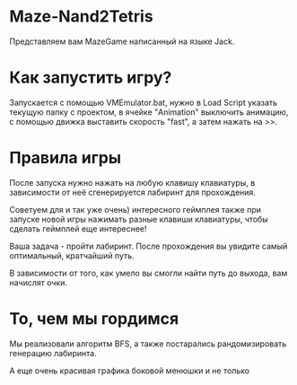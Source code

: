 # Maze-Nand2Tetris
Представляем вам MazeGame написанный на языке Jack.

# Как запустить игру?
Запускается с помощью VMEmulator.bat, нужно в Load Script указать текущую папку с проектом, в ячейке "Animation" выключить анимацию, с помощью движка выставить скорость "fast", а затем нажать на >>. 

# Правила игры
После запуска нужно нажать на любую клавишу клавиатуры, в зависимости от неё сгенерируется лабиринт для прохождения. 

Советуем для и так уже очень) интересного геймплея также при запуске новой игры нажимать разные клавиши клавиатуры, чтобы сделать геймплей еще интереснее!

Ваша задача - пройти лабиринт. После прохождения вы увидите самый оптимальный, кратчайший путь. 

В зависимости от того, как умело вы смогли найти путь до выхода, вам начислят очки.

# То, чем мы гордимся
Мы реализовали алгоритм BFS, а также постарались рандомизировать генерацию лабиринта.

А еще очень красивая графика боковой менюшки и не только
